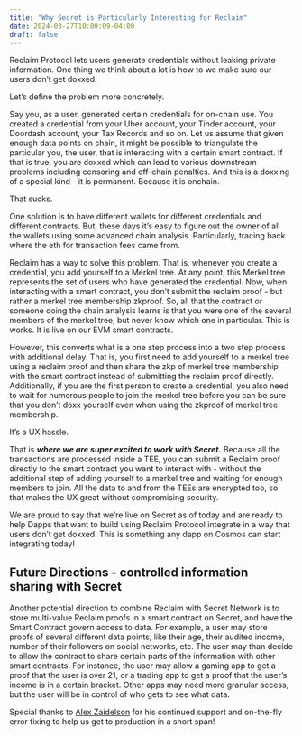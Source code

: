 ```yaml
---
title: "Why Secret is Particularly Interesting for Reclaim"
date: 2024-03-27T10:00:09-04:00
draft: false
---
```

Reclaim Protocol lets users generate credentials without leaking private information. One thing we think about a lot is how to we make sure our users don’t get doxxed. 

Let’s define the problem more concretely.

Say you, as a user, generated certain credentials for on-chain use. You created a credential from your Uber account, your Tinder account, your Doordash account, your Tax Records and so on. Let us assume that given enough data points on chain, it might be possible to triangulate the particular you, the user, that is interacting with a certain smart contract. If that is true, you are doxxed which can lead to various downstream problems including censoring and off-chain penalties. And this is a doxxing of a special kind - it is permanent. Because it is onchain. 

That sucks. 

One solution is to have different wallets for different credentials and different contracts. But, these days it’s easy to figure out the owner of all the wallets using some advanced chain analysis. Particularly, tracing back where the eth for transaction fees came from.

Reclaim has a way to solve this problem. That is, whenever you create a credential, you add yourself to a Merkel tree. At any point, this Merkel tree represents the set of users who have generated the credential. Now, when interacting with a smart contract, you don’t submit the reclaim proof - but rather a merkel tree membership zkproof. So, all that the contract or someone doing the chain analysis learns is that you were one of the several members of the merkel tree, but never know which one in particular. This is works. It is live on our EVM smart contracts. 

However, this converts what is a one step process into a two step process with additional delay. That is, you first need to add yourself to a merkel tree using a reclaim proof and then share the zkp of merkel tree membership with the smart contract instead of submitting the reclaim proof directly. Additionally, if you are the first person to create a credential, you also need to wait for numerous people to join the merkel tree before you can be sure that you don’t doxx yourself even when using the zkproof of merkel tree membership.

It’s a UX hassle.

That is ***where we are super excited to work with Secret.*** Because all the transactions are processed inside a TEE, you can submit a Reclaim proof directly to the smart contract you want to interact with - without the additional step of adding yourself to a merkel tree and waiting for enough members to join. All the data to and from the TEEs are encrypted too, so that makes the UX great without compromising security. 

We are proud to say that we’re live on Secret as of today and are ready to help Dapps that want to build using Reclaim Protocol integrate in a way that users don’t get doxxed. This is something any dapp on Cosmos can start integrating today! 

## Future Directions - controlled information sharing with Secret

Another potential direction to combine Reclaim with Secret Network is to store multi-value Reclaim proofs in a smart contract on Secret, and have the Smart Contract govern access to data. For example, a user may store proofs of several different data points, like their age, their audited income, number of their followers on social networks, etc. The user may than decide to allow the contract to share certain parts of the information with other smart contracts. For instance, the user may allow a gaming app to get a proof that the user is over 21, or a trading app to get a proof that the user’s income is in a certain bracket. Other apps may need more granular access, but the user will be in control of who gets to see what data.

Special thanks to [Alex Zaidelson](https://twitter.com/azaidelson?ref_src=twsrc%5Egoogle%7Ctwcamp%5Eserp%7Ctwgr%5Eauthor) for his continued support and on-the-fly error fixing to help us get to production in a short span!


